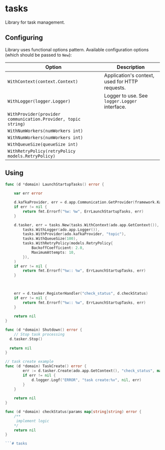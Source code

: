 # tasks


Library for task management.

## Configuring

Library uses functional options pattern. Available configuration options (which should be passed to `New`):

| Option | Description                      |
| --- |----------------------------------|
| `WithContext(context.Context)` | Application's context, used for HTTP requests. |
| `WithLogger(logger.Logger)` | Logger to use. See `logger.Logger` interface. |
| `WithProvider(provider communication.Provider, topic string)` |                                  |
| `WithNumWorkers(numWorkers int)` |                                  |
| `WithNumWorkers(numWorkers int)` |                                  |
| `WithQueueSize(queueSize int)` |                                  |
| `WithRetryPolicy(retryPolicy models.RetryPolicy)` |                                  |


## Using

```go
func (d *domain) LaunchStartupTasks() error {
	
	var err error

	d.kafkaProvider, err = d.app.Communication.GetProvider(framework.Kafka)
	if err != nil {
		return fmt.Errorf("%w: %w", ErrLaunchStartupTasks, err)
	}

	d.tasker, err = tasks.New(tasks.WithContext(ado.app.GetContext()),
		tasks.WithLogger(ado.app.Logger()),
		tasks.WithProvider(ado.kafkaProvider, "topic"),
		tasks.WithQueueSize(100),
		tasks.WithRetryPolicy(models.RetryPolicy{
		    BackoffCoefficient: 2.0,
			MaximumAttempts: 10,
		}),
	)
	if err != nil {
		return fmt.Errorf("%w:: %w", ErrLaunchStartupTasks, err)
	}
	
	

	err = d.tasker.RegisterHandler("check_status", d.checkStatus)
	if err != nil {
		return fmt.Errorf("%w:: %w", ErrLaunchStartupTasks, err)
	}
	
	return nil
}

func (d *domain) Shutdown() error {
	// Stop task processing
  d.tasker.Stop()
  
  return nil
}

```

```go
// task create example
func (d *domain) TaskCreate() error {
		err := d.tasker.Create(ado.app.GetContext(), "check_status", map[string]string{})
		if err != nil {
			d.logger.Logf("ERROR", "task create:%v", nil, err)
		}
	}
	
	return nil
}

```

```go
func (d *domain) checkStatus(params map[string]string) error {
	/** 
	 implement logic
	*/
	return nil
}

```# tasks
